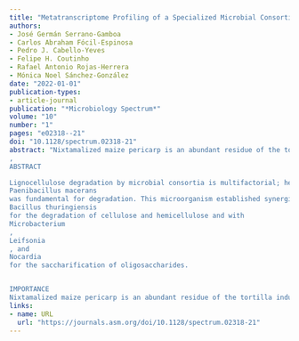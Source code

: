 ```yaml
---
title: "Metatranscriptome Profiling of a Specialized Microbial Consortium during the Degradation of Nixtamalized Maize Pericarp"
authors:
- José Germán Serrano-Gamboa
- Carlos Abraham Fócil-Espinosa
- Pedro J. Cabello-Yeves
- Felipe H. Coutinho
- Rafael Antonio Rojas-Herrera
- Mónica Noel Sánchez-González
date: "2022-01-01"
publication-types:
- article-journal
publication: "*Microbiology Spectrum*"
volume: "10"
number: "1"
pages: "e02318--21"
doi: "10.1128/spectrum.02318-21"
abstract: "Nixtamalized maize pericarp is an abundant residue of the tortilla industry. Consortium PM-06 efficiently degraded this substrate in 192 h.
, 
ABSTRACT

Lignocellulose degradation by microbial consortia is multifactorial; hence, it must be analyzed from a holistic perspective. In this study, the temporal transcriptional activity of consortium PM-06, a nixtamalized maize pericarp (NMP) degrader, was determined and related to structural and physicochemical data to give insights into the mechanism used to degrade this substrate. Transcripts were described in terms of metabolic profile, carbohydrate-active enzyme (CAZyme) annotation, and taxonomic affiliation. The PM-06 gene expression pattern was closely related to the differential rates of degradation. The environmental and physiological conditions preceding high-degradation periods were crucial for CAZyme expression. The onset of degradation preceded the period with the highest degradation rate in the whole process, and in this time, several CAZymes were upregulated. Functional analysis of expressed CAZymes indicated that PM-06 overcomes NMP recalcitrance through modular enzymes operating at the proximity of the insoluble substrate. Increments in the diversity of expressed modular CAZymes occurred in the last stages of degradation where the substrate is more recalcitrant and environmental conditions are stressing. Taxonomic affiliation of CAZyme transcripts indicated that
Paenibacillus macerans
was fundamental for degradation. This microorganism established synergistic relationships with
Bacillus thuringiensis
for the degradation of cellulose and hemicellulose and with
Microbacterium
,
Leifsonia
, and
Nocardia
for the saccharification of oligosaccharides.


IMPORTANCE
Nixtamalized maize pericarp is an abundant residue of the tortilla industry. Consortium PM-06 efficiently degraded this substrate in 192 h. In this work, the temporal transcriptional profile of PM-06 was determined. Findings indicated that differential degradation rates are important sample selection criteria since they were closely related to the expression of carbohydrate-active enzymes (CAZymes). The initial times of degradation were crucial for the consumption of nixtamalized pericarp. A transcriptional profile at the onset of degradation is reported for the first time. Diverse CAZyme genes were rapidly transcribed after inoculation to produce different enzymes that participated in the stage with the highest degradation rate in the whole process. This study provides information about the regulation of gene expression and mechanisms used by PM-06 to overcome recalcitrance. These findings are useful in the design of processes and enzyme cocktails for the degradation of this abundant substrate."
links:
- name: URL
  url: "https://journals.asm.org/doi/10.1128/spectrum.02318-21"
---
```

